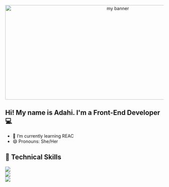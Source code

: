 <p align='center'>

<img width='700' height='300' src='https://user-images.githubusercontent.com/107142458/200063143-db95af68-546d-48eb-86a8-b389176caa24.png' alt='my banner'>

</p>



<h2 aling='center'> Hi! My name is Adahi. I'm a Front-End Developer 💻 </h1>


- 🌱 I’m currently learning REAC
- 😄 Pronouns: She/Her

## 💼 Technical Skills

![](https://img.shields.io/badge/Code-JavaScript-informational?style=flat&logo=JavaScript&color=F7DF1E)
<br>
![](https://img.shields.io/badge/Code-HTML5-informational?style=flat&logo=HTML5&color=E34F26)
<br>
![](https://img.shields.io/badge/Style-CSS3-informational?style=flat&logo=CSS3&color=1572B6)
